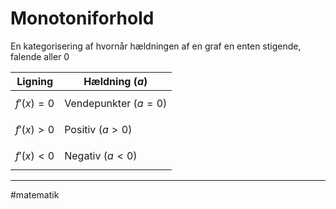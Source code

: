 # Monotoniforhold

En kategorisering af hvornår hældningen af en graf en enten stigende, falende aller $0$

| Ligning       | Hældning ($a$)         |
| ------------- | ---------------------- |
| $$f'(x) = 0$$ | Vendepunkter ($a = 0$) |
| $$f'(x) > 0$$ | Positiv ($a > 0$)      |
| $$f'(x) < 0$$ | Negativ ($a < 0$)      |

---
#matematik 